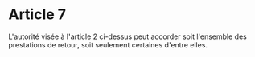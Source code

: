 # Article 7

L'autorité visée à l'article 2 ci-dessus peut accorder soit l'ensemble des prestations de retour, soit seulement certaines d'entre elles.
